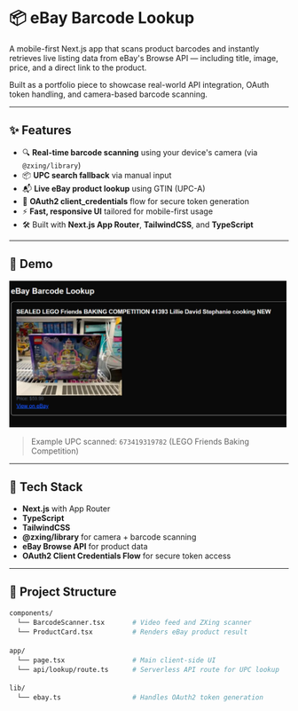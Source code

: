 # 📦 eBay Barcode Lookup

A mobile-first Next.js app that scans product barcodes and instantly retrieves live listing data from eBay's Browse API — including title, image, price, and a direct link to the product.

Built as a portfolio piece to showcase real-world API integration, OAuth token handling, and camera-based barcode scanning.

---

## ✨ Features

- 🔍 **Real-time barcode scanning** using your device's camera (via `@zxing/library`)
- 📦 **UPC search fallback** via manual input
- 📬 **Live eBay product lookup** using GTIN (UPC-A)
- 🔐 **OAuth2 client_credentials** flow for secure token generation
- ⚡ **Fast, responsive UI** tailored for mobile-first usage
- 🛠️ Built with **Next.js App Router**, **TailwindCSS**, and **TypeScript**

---

## 🚀 Demo

<img src="screenshot.png" alt="Screenshot of successful eBay lookup" width="500"/>

> Example UPC scanned: `673419319782` (LEGO Friends Baking Competition)

---

## 🧪 Tech Stack

- **Next.js** with App Router
- **TypeScript**
- **TailwindCSS**
- **@zxing/library** for camera + barcode scanning
- **eBay Browse API** for product data
- **OAuth2 Client Credentials Flow** for secure token access

---

## 📂 Project Structure

```bash
components/
  └── BarcodeScanner.tsx       # Video feed and ZXing scanner
  └── ProductCard.tsx          # Renders eBay product result

app/
  └── page.tsx                 # Main client-side UI
  └── api/lookup/route.ts      # Serverless API route for UPC lookup

lib/
  └── ebay.ts                  # Handles OAuth2 token generation
